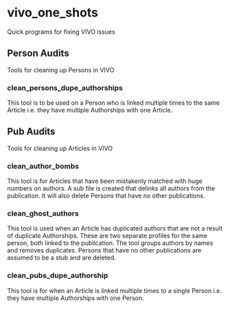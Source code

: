 # vivo_one_shots
Quick programs for fixing VIVO issues

## Person Audits
Tools for cleaning up Persons in VIVO

### clean_persons_dupe_authorships
This tool is to be used on a Person who is linked multiple times to the same Article i.e. they have multiple Authorships with one Article.

## Pub Audits
Tools for cleaning up Articles in VIVO

### clean_author_bombs
This tool is for Articles that have been mistakenly matched with huge numbers on authors. A sub file is created that delinks all authors from the publication. It will also delete Persons that have no other publications.

### clean_ghost_authors
This tool is used when an Article has duplicated authors that are not a result of duplicate Authorships. These are two separate profiles for the same person, both linked to the publication. The tool groups authors by names and removes duplicates. Persons that have no other publications are assumed to be a stub and are deleted.

### clean_pubs_dupe_authorship
This tool is for when an Article is linked multiple times to a single Person i.e. they have multiple Authorships with one Person.